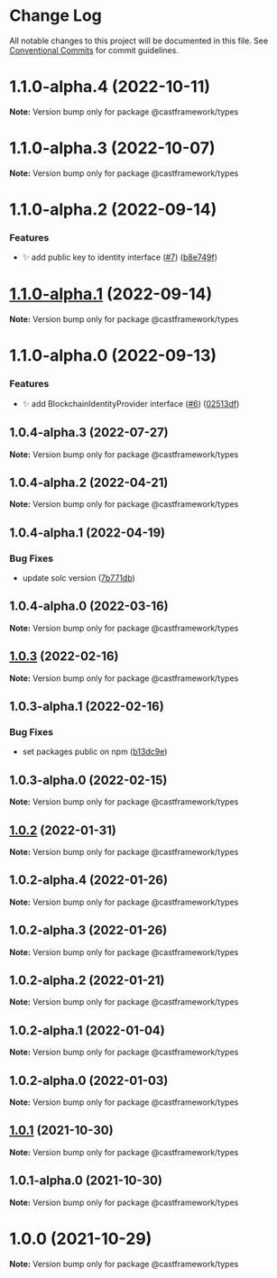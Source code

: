 # Change Log

All notable changes to this project will be documented in this file.
See [Conventional Commits](https://conventionalcommits.org) for commit guidelines.

# 1.1.0-alpha.4 (2022-10-11)

**Note:** Version bump only for package @castframework/types





# 1.1.0-alpha.3 (2022-10-07)

**Note:** Version bump only for package @castframework/types





# 1.1.0-alpha.2 (2022-09-14)


### Features

* :sparkles: add public key to identity interface ([#7](https://github.com/castframework/gba/issues/7)) ([b8e749f](https://github.com/castframework/gba/commit/b8e749fa9618bb2c500a84764339a84e559159c7))





# [1.1.0-alpha.1](https://github.com/castframework/gba/compare/v1.1.0-alpha.0...v1.1.0-alpha.1) (2022-09-14)

**Note:** Version bump only for package @castframework/types





# 1.1.0-alpha.0 (2022-09-13)


### Features

* :sparkles: add BlockchainIdentityProvider interface ([#6](https://github.com/castframework/gba/issues/6)) ([02513df](https://github.com/castframework/gba/commit/02513dfd7702c72b3288a8cb0d71cbb0b9671678))





## 1.0.4-alpha.3 (2022-07-27)

**Note:** Version bump only for package @castframework/types





## 1.0.4-alpha.2 (2022-04-21)

**Note:** Version bump only for package @castframework/types





## 1.0.4-alpha.1 (2022-04-19)


### Bug Fixes

* update solc version ([7b771db](https://github.com/castframework/gba/commit/7b771db9561b54b6dc40544a5b934d9f092fffa5))





## 1.0.4-alpha.0 (2022-03-16)

**Note:** Version bump only for package @castframework/types





## [1.0.3](https://github.com/castframework/cast/compare/v1.0.3-alpha.1...v1.0.3) (2022-02-16)

**Note:** Version bump only for package @castframework/types





## 1.0.3-alpha.1 (2022-02-16)


### Bug Fixes

* set packages public on npm ([b13dc9e](https://github.com/castframework/cast/commit/b13dc9e677de97f6c60b47bef1457e7b9984df02))





## 1.0.3-alpha.0 (2022-02-15)

**Note:** Version bump only for package @castframework/types





## [1.0.2](https://github.com/castframework/cast/compare/v1.0.2-alpha.4...v1.0.2) (2022-01-31)

**Note:** Version bump only for package @castframework/types





## 1.0.2-alpha.4 (2022-01-26)

**Note:** Version bump only for package @castframework/types





## 1.0.2-alpha.3 (2022-01-26)

**Note:** Version bump only for package @castframework/types





## 1.0.2-alpha.2 (2022-01-21)

**Note:** Version bump only for package @castframework/types





## 1.0.2-alpha.1 (2022-01-04)

**Note:** Version bump only for package @castframework/types





## 1.0.2-alpha.0 (2022-01-03)

**Note:** Version bump only for package @castframework/types





## [1.0.1](https://github.com/castframework/cast/compare/v1.0.1-alpha.0...v1.0.1) (2021-10-30)

**Note:** Version bump only for package @castframework/types





## 1.0.1-alpha.0 (2021-10-30)

**Note:** Version bump only for package @castframework/types





# 1.0.0 (2021-10-29)

**Note:** Version bump only for package @castframework/types
